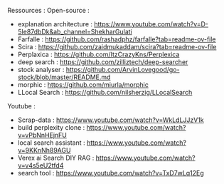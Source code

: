 Ressources :
Open-source : 
- explanation architecture : https://www.youtube.com/watch?v=D-5le87dbDk&ab_channel=ShekharGulati
- Farfalle : https://github.com/rashadphz/farfalle?tab=readme-ov-file
- Scira : https://github.com/zaidmukaddam/scira?tab=readme-ov-file
- Perplaxica : https://github.com/ItzCrazyKns/Perplexica
- deep search : https://github.com/zilliztech/deep-searcher
- stock analyser : https://github.com/ArvinLovegood/go-stock/blob/master/README.md
- morphic : https://github.com/miurla/morphic
- LLocal Search : https://github.com/nilsherzig/LLocalSearch

Youtube : 
- Scrap-data : https://www.youtube.com/watch?v=WkLdLJJzV1k
- build perplexity clone : https://www.youtube.com/watch?v=vPbNnHEjnFU
-  local search assistant : https://www.youtube.com/watch?v=9KKnNh89AGU
- Verex ai Search DIY RAG : https://www.youtube.com/watch?v=v4s5eU2tfd4
- search tool : https://www.youtube.com/watch?v=TxD7wLq12Eg
